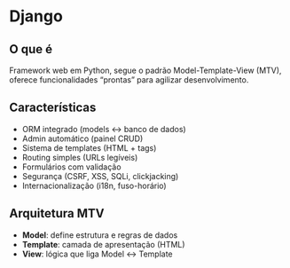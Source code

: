 # Django

## O que é  
Framework web em Python, segue o padrão Model-Template-View (MTV), oferece funcionalidades “prontas” para agilizar desenvolvimento.

## Características  
- ORM integrado (models ↔ banco de dados)  
- Admin automático (painel CRUD)  
- Sistema de templates (HTML + tags)  
- Routing simples (URLs legíveis)  
- Formulários com validação  
- Segurança (CSRF, XSS, SQLi, clickjacking)  
- Internacionalização (i18n, fuso-horário)

## Arquitetura MTV  
- **Model**: define estrutura e regras de dados  
- **Template**: camada de apresentação (HTML)  
- **View**: lógica que liga Model ↔ Template
